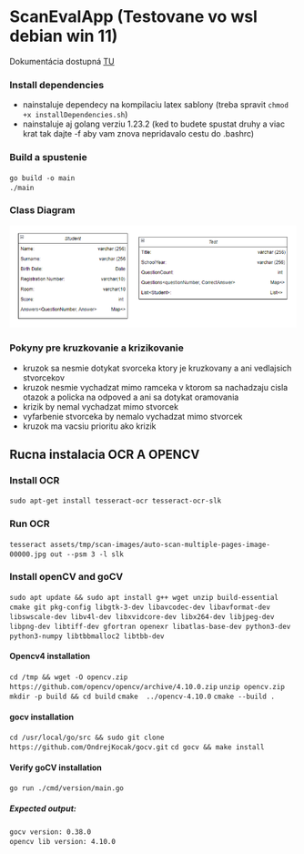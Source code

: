 # ScanEvalApp (Testovane vo wsl debian win 11)

Dokumentácia dostupná [TU](https://docs.google.com/document/d/1oPEVyG-Ius-a9JKvhcH9mh4ZzbzJkZ4PRGxit0UCV0w/edit?usp=sharing)

### Install dependencies
- nainstaluje dependecy na kompilaciu latex sablony (treba spravit `chmod +x installDependencies.sh`)
- nainstaluje aj golang verziu 1.23.2 (ked to budete spustat druhy a viac krat tak dajte -f aby vam znova nepridavalo cestu do .bashrc)

### Build a spustenie
`go build -o main` \
`./main`

### Class Diagram
![Class Diagram](assets/images/class-diagram-tp.png)

### Pokyny pre kruzkovanie a krizikovanie
- kruzok sa nesmie dotykat svorceka ktory je kruzkovany a ani vedlajsich stvorcekov
- kruzok nesmie vychadzat mimo ramceka v ktorom sa nachadzaju cisla otazok a policka na odpoved a ani sa dotykat oramovania
- krizik by nemal vychadzat mimo stvorcek
- vyfarbenie stvorceka by nemalo vychadzat mimo stvorcek
- kruzok ma vacsiu prioritu ako krizik

## Rucna instalacia OCR A OPENCV

### Install OCR
`sudo apt-get install tesseract-ocr tesseract-ocr-slk`
### Run OCR
`tesseract assets/tmp/scan-images/auto-scan-multiple-pages-image-00000.jpg out --psm 3 -l slk`

### Install openCV and goCV
`sudo apt update && sudo apt install g++ wget unzip build-essential cmake git pkg-config libgtk-3-dev libavcodec-dev libavformat-dev libswscale-dev libv4l-dev libxvidcore-dev libx264-dev libjpeg-dev libpng-dev libtiff-dev gfortran openexr libatlas-base-dev python3-dev python3-numpy libtbbmalloc2 libtbb-dev`
#### Opencv4 installation
`cd /tmp && wget -O opencv.zip https://github.com/opencv/opencv/archive/4.10.0.zip`
`unzip opencv.zip`
`mkdir -p build && cd build`
`cmake  ../opencv-4.10.0`
`cmake --build .`
#### gocv installation
`cd /usr/local/go/src && sudo git clone https://github.com/OndrejKocak/gocv.git`
`cd gocv && make install`

#### Verify goCV installation
`go run ./cmd/version/main.go`
##### Expected output:
`gocv version: 0.38.0` \
`opencv lib version: 4.10.0`
